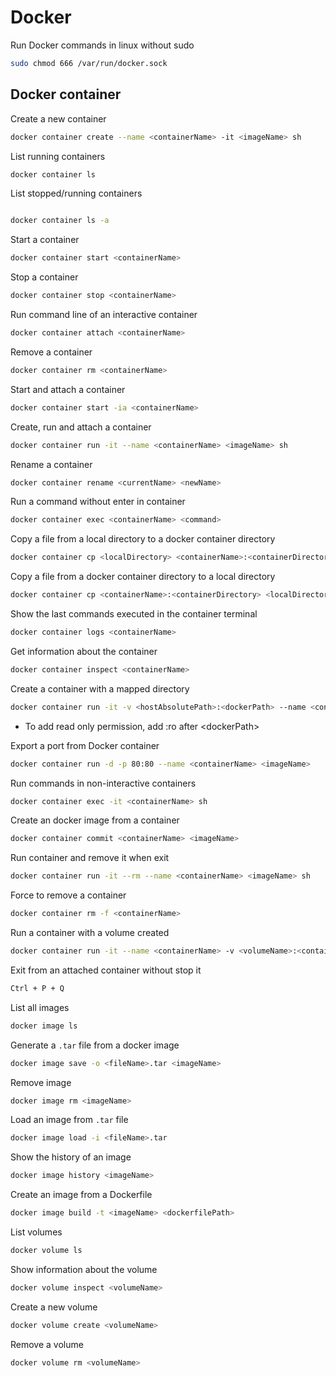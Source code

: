 # Docker

Run Docker commands in linux without sudo

```zsh
sudo chmod 666 /var/run/docker.sock
```

## Docker container

Create a new container

```zsh
docker container create --name <containerName> -it <imageName> sh
```

List running containers

```zsh
docker container ls
```

List stopped/running containers

```zsh

docker container ls -a
```

Start a container

```zsh
docker container start <containerName>
```

Stop a container

```zsh
docker container stop <containerName>
```

Run command line of an interactive container

```zsh
docker container attach <containerName>
```

Remove a container

```zsh
docker container rm <containerName>
```

Start and attach a container

```zsh
docker container start -ia <containerName>
```

Create, run and attach a container

```zsh
docker container run -it --name <containerName> <imageName> sh
```

Rename a container

```zsh
docker container rename <currentName> <newName>
```

Run a command without enter in container

```zsh
docker container exec <containerName> <command>
```

Copy a file from a local directory to a docker container directory

```zsh
docker container cp <localDirectory> <containerName>:<containerDirectory>
```

Copy a file from a docker container directory to a local directory

```zsh
docker container cp <containerName>:<containerDirectory> <localDirectory> 
```

Show the last commands executed in the container terminal

```zsh
docker container logs <containerName>
```

Get information about the container

```zsh
docker container inspect <containerName>
```

Create a container with a mapped directory
```zsh
docker container run -it -v <hostAbsolutePath>:<dockerPath> --name <containerName> <imageName> sh
```
- To add read only permission, add :ro after \<dockerPath>

Export a port from Docker container
```zsh
docker container run -d -p 80:80 --name <containerName> <imageName>
```

Run commands in non-interactive containers
```zsh
docker container exec -it <containerName> sh
```

Create an docker image from a container
```zsh
docker container commit <containerName> <imageName>
```

Run container and remove it when exit
```zsh
docker container run -it --rm --name <containerName> <imageName> sh
```

Force to remove a container
```zsh
docker container rm -f <containerName>
```

Run a container with a volume created
```zsh
docker container run -it --name <containerName> -v <volumeName>:<containerPath> <imageName> sh
```

Exit from an attached container without stop it

```zsh
Ctrl + P + Q
```

List all images
```zsh
docker image ls
```

Generate a `.tar` file from a docker image
```zsh
docker image save -o <fileName>.tar <imageName>
```

Remove image
```zsh
docker image rm <imageName>
```

Load an image from `.tar` file
```zsh
docker image load -i <fileName>.tar
```

Show the history of an image
```zsh
docker image history <imageName>
```

Create an image from a Dockerfile
```zsh
docker image build -t <imageName> <dockerfilePath>
```

List volumes
```zsh
docker volume ls
```

Show information about the volume
```zsh
docker volume inspect <volumeName>
```

Create a new volume
```zsh
docker volume create <volumeName>
```

Remove a volume
```zsh
docker volume rm <volumeName>
```